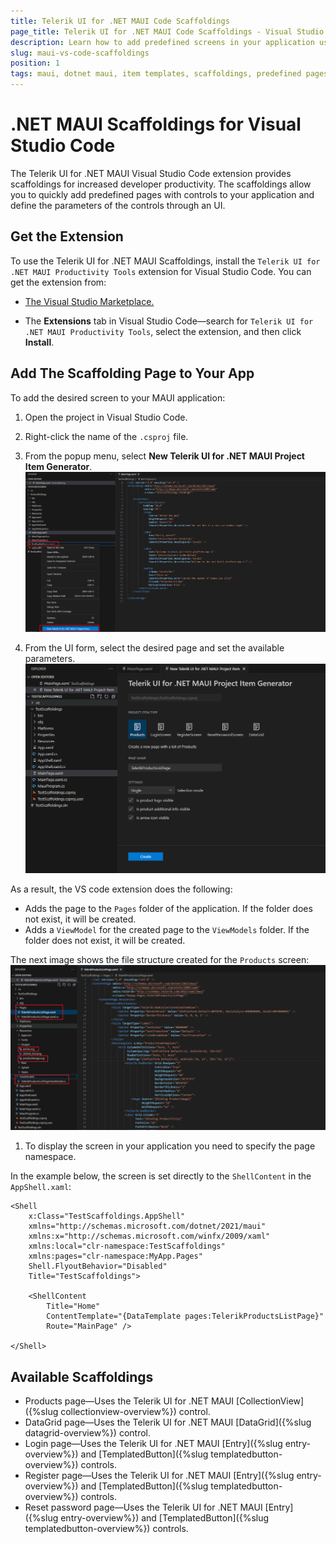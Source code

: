 ```yaml
---
title: Telerik UI for .NET MAUI Code Scaffoldings
page_title: Telerik UI for .NET MAUI Code Scaffoldings - Visual Studio Code Scaffoldings
description: Learn how to add predefined screens in your application using the Telerik .NET MAUI Visual Studio Code Scaffoldings.
slug: maui-vs-code-scaffoldings
position: 1
tags: maui, dotnet maui, item templates, scaffoldings, predefined pages, screens, visual studio code
---
```


# .NET MAUI Scaffoldings for Visual Studio Code

The Telerik UI for .NET MAUI Visual Studio Code extension provides scaffoldings for increased developer productivity. The scaffoldings allow you to quickly add predefined pages with controls to your application and define the parameters of the controls through an UI.

## Get the Extension

To use the Telerik UI for .NET MAUI Scaffoldings, install the `Telerik UI for .NET MAUI Productivity Tools` extension for Visual Studio Code. You can get the extension from:

* <a href="https://marketplace.visualstudio.com/items?itemName=TelerikInc.telerik-maui-productivity-tools" target="_blank">The Visual Studio Marketplace.</a>

* The **Extensions** tab in Visual Studio Code&mdash;search for `Telerik UI for .NET MAUI Productivity Tools`, select the extension, and then click **Install**.

## Add The Scaffolding Page to Your App

To add the desired screen to your MAUI application:

1. Open the project in Visual Studio Code.
1. Right-click the name of the `.csproj` file.

1. From the popup menu, select **New Telerik UI for .NET MAUI Project Item Generator**.
![.NET MAUI Scaffolding dialog](images/scaffolding-vscode-dialog.png)

1. From the UI form, select the desired page and set the available parameters.
![.NET MAUI Scaffolding dialog](images/scaffolding-vscode-options.png)

As a result, the VS code extension does the following:
* Adds the page to the `Pages` folder of the application. If the folder does not exist, it will be created. 
* Adds a `ViewModel` for the created page to the `ViewModels` folder. If the folder does not exist, it will be created.

The next image shows the file structure created for the `Products` screen:
![.NET MAUI Scaffolding result](images/scaffolding-vscode-result.png)

1. To display the screen in your application you need to specify the page namespace.

In the example below, the screen is set directly to the `ShellContent` in the `AppShell.xaml`:

```XAML
<Shell
    x:Class="TestScaffoldings.AppShell"
    xmlns="http://schemas.microsoft.com/dotnet/2021/maui"
    xmlns:x="http://schemas.microsoft.com/winfx/2009/xaml"
    xmlns:local="clr-namespace:TestScaffoldings"
    xmlns:pages="clr-namespace:MyApp.Pages"
    Shell.FlyoutBehavior="Disabled"
    Title="TestScaffoldings">

    <ShellContent
        Title="Home"
        ContentTemplate="{DataTemplate pages:TelerikProductsListPage}"
        Route="MainPage" />

</Shell>
```

## Available Scaffoldings

* Products page&mdash;Uses the Telerik UI for .NET MAUI [CollectionView]({%slug collectionview-overview%}) control.
* DataGrid page&mdash;Uses the Telerik UI for .NET MAUI [DataGrid]({%slug datagrid-overview%}) control.
* Login page&mdash;Uses the Telerik UI for .NET MAUI [Entry]({%slug entry-overview%}) and [TemplatedButton]({%slug templatedbutton-overview%}) controls.
* Register page&mdash;Uses the Telerik UI for .NET MAUI [Entry]({%slug entry-overview%}) and [TemplatedButton]({%slug templatedbutton-overview%}) controls.
* Reset password page&mdash;Uses the Telerik UI for .NET MAUI [Entry]({%slug entry-overview%}) and [TemplatedButton]({%slug templatedbutton-overview%}) controls.